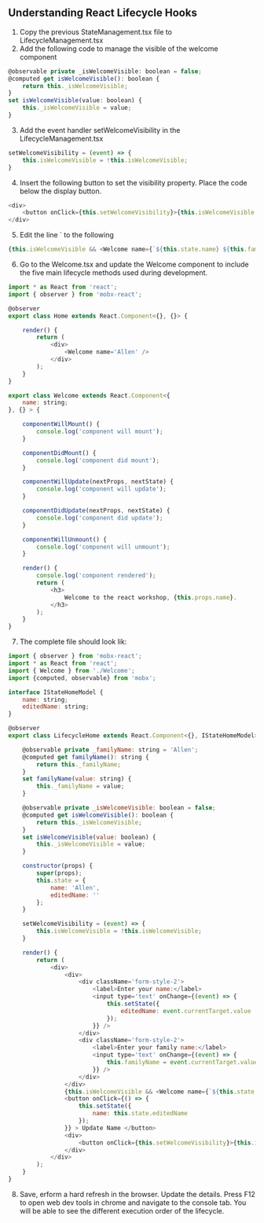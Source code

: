 ## Understanding React Lifecycle Hooks
1. Copy the previous StateManagement.tsx file to LifecycleManagement.tsx
2. Add the following code to manage the visible of the welcome component
```js
@observable private _isWelcomeVisible: boolean = false;
@computed get isWelcomeVisible(): boolean {
    return this._isWelcomeVisible;
}
set isWelcomeVisible(value: boolean) {
    this._isWelcomeVisible = value;
}
```
3. Add the event handler setWelcomeVisibility in the LifecycleManagement.tsx
```js
setWelcomeVisibility = (event) => {
    this.isWelcomeVisible = !this.isWelcomeVisible;
}   
```
4. Insert the following button to set the visibility property. Place the code below the display button.
```js
<div>
    <button onClick={this.setWelcomeVisibility}>{this.isWelcomeVisible ? 'Remove Welcome' : 'Show Welcome'}</button>
</div>
```
5. Edit the line `<Welcome name... /> to the following
```js
{this.isWelcomeVisible && <Welcome name={`${this.state.name} ${this.familyName}`} /> }
```
6. Go to the Welcome.tsx and update the Welcome component to include the five main lifecycle methods used during development.
```js
import * as React from 'react';
import { observer } from 'mobx-react';

@observer
export class Home extends React.Component<{}, {}> {

    render() {
        return (
            <div>
                <Welcome name='Allen' />
            </div>
        );
    }
}

export class Welcome extends React.Component<{
    name: string;
}, {} > {

    componentWillMount() {
        console.log('component will mount');
    }

    componentDidMount() {
        console.log('component did mount');
    }

    componentWillUpdate(nextProps, nextState) {
        console.log('component will update');
    }

    componentDidUpdate(nextProps, nextState) {
        console.log('component did update');
    }

    componentWillUnmount() {
        console.log('component will unmount');
    }

    render() {
        console.log('component rendered');
        return (
            <h3>
                Welcome to the react workshop, {this.props.name}.
            </h3>
        );
    }
}

```
7. The complete file should look lik:
```js
import { observer } from 'mobx-react';
import * as React from 'react';
import { Welcome } from './Welcome';
import {computed, observable} from 'mobx';

interface IStateHomeModel {
    name: string;
    editedName: string;
}

@observer
export class LifecycleHome extends React.Component<{}, IStateHomeModel> {

    @observable private _familyName: string = 'Allen';
    @computed get familyName(): string {
        return this._familyName;
    }
    set familyName(value: string) {
        this._familyName = value;
    }

    @observable private _isWelcomeVisible: boolean = false;
    @computed get isWelcomeVisible(): boolean {
        return this._isWelcomeVisible;
    }
    set isWelcomeVisible(value: boolean) {
        this._isWelcomeVisible = value;
    }

    constructor(props) {
        super(props);
        this.state = {
            name: 'Allen',
            editedName: ''
        };
    }

    setWelcomeVisibility = (event) => {
        this.isWelcomeVisible = !this.isWelcomeVisible;
    }

    render() {
        return (
            <div>
                <div>
                    <div className='form-style-2'>
                        <label>Enter your name:</label>
                        <input type='text' onChange={(event) => {
                            this.setState({
                                editedName: event.currentTarget.value
                            });
                        }} />
                    </div>
                    <div className='form-style-2'>
                        <label>Enter your family name:</label>
                        <input type='text' onChange={(event) => {
                            this.familyName = event.currentTarget.value;
                        }} />
                    </div>
                </div>
                {this.isWelcomeVisible && <Welcome name={`${this.state.name} ${this.familyName}`} /> }
                <button onClick={() => {
                    this.setState({
                        name: this.state.editedName
                    });
                }} > Update Name </button>
                <div>
                    <button onClick={this.setWelcomeVisibility}>{this.isWelcomeVisible ? 'Remove Welcome' : 'Show Welcome'}</button>
                </div>
            </div>
        );
    }
}
```
8. Save, erform a hard refresh in the browser. Update the details. Press F12 to open web dev tools in chrome and navigate to the console tab. You will be able to see the different execution order of the lifecycle.